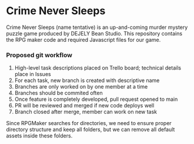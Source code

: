 # Crime Never Sleeps

Crime Never Sleeps (name tentative) is an up-and-coming murder mystery puzzle game produced by DEJELY Bean Studio. This repository contains the RPG maker code and required Javascript files for our game.

### Proposed git workflow
1. High-level task descriptions placed on Trello board; technical details place in Issues
2. For each task, new branch is created with descriptive name
3. Branches are only worked on by one member at a time
4. Branches should be commited often
5. Once feature is completely developed, pull request opened to main
6. PR will be reviewed and merged if new code deploys well
7. Branch closed after merge, member can work on new task


Since RPGMaker searches for directories, we need to ensure proper directory structure and keep all folders, but we can remove all default assets inside these folders.
